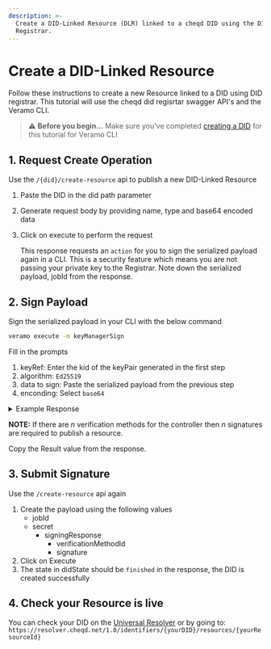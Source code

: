 ```yaml
---
description: >-
  Create a DID-Linked Resource (DLR) linked to a cheqd DID using the DID
  Registrar.
---
```


# Create a DID-Linked Resource

Follow these instructions to create a new Resource linked to a DID using DID registrar. This tutorial will use the cheqd did regisrtar swagger API's and the Veramo CLI.

> ⚠️ **Before you begin...** Make sure you've completed [creating a DID](create-did.md) for this tutorial for Veramo CLI

## 1. Request Create Operation

Use the `/{did}/create-resource` api to publish a new DID-Linked Resource

1. Paste the DID in the did path parameter
2. Generate request body by providing name, type and base64 encoded data
3.  Click on execute to perform the request

    This response requests an `action` for you to sign the serialized payload again in a CLI. This is a security feature which means you are not passing your private key to the Registrar. Note down the serialized payload, jobId from the response.

## 2. Sign Payload

Sign the serialized payload in your CLI with the below command

```bash
veramo execute -m keyManagerSign
```

Fill in the prompts

1. keyRef: Enter the kid of the keyPair generated in the first step
2. algorithm: `Ed25519`
3. data to sign: Paste the serialized payload from the previous step
4. enconding: Select `base64`

<details>

<summary>Example Response</summary>

```json
    Arguments:  {
    "keyRef": "d2ce308f19ee116ee810956605632ccd024bad8dedd02baf49f248d03acdaa48",
    "algorithm": "Ed25519",
    "data": "CgtIZWxsbyBXb3JsZBIkZDRkNDQwNGItNmY3Zi00ZTAyLThkNDEtYjgxYWZiMWYwNWVkGiQxZGM1ODBmNS1hNWNhLTRhMzMtYWY4My00MzEyNmZlYTZmMmQiDFJlc291cmNlTmFtZTIMVGV4dERvY3VtZW50",
    "encoding": "base64"
    }

    Result : "RiJelgAtm26arp8-cYfLVyyYnvoAgnnaL1Lndf_6G_iuoQtrTRgt5TD1GCwJXb30y8Fc7L_jzN3hH4WZRzeqDw"
```

</details>

**NOTE:** If there are _n_ verification methods for the controller then _n_ signatures are required to publish a resource.

Copy the Result value from the response.

## 3. Submit Signature

Use the `/create-resource` api again

1. Create the payload using the following values
   * jobId
   * secret
     * signingResponse
       * verificationMethodId
       * signature
2. Click on Execute
3. The state in didState should be `finished` in the response, the DID is created successfully

## 4. Check your Resource is live

You can check your DID on the [Universal Resolver](https://dev.uniresolver.io/) or by going to: `https://resolver.cheqd.net/1.0/identifiers/{yourDID}/resources/{yourResourceId}`
